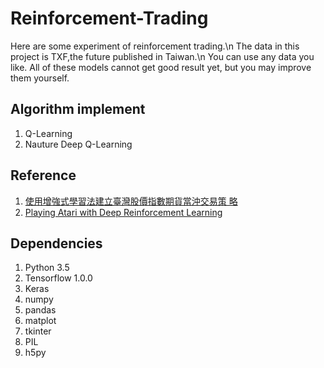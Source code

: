 # Reinforcement-Trading

Here are some experiment of reinforcement trading.\n
The data in this project is TXF,the future published in Taiwan.\n
You can use any data you like.
All of these models cannot get good result yet, but you may improve them yourself.

## Algorithm implement
1. Q-Learning
2. Nauture Deep Q-Learning

## Reference
1. [使用增強式學習法建立臺灣股價指數期貨當沖交易策
略](https://www.csie.ntu.edu.tw/~lyuu/theses/thesis_r96922117.pdf)
2. [Playing Atari with Deep Reinforcement Learning](https://arxiv.org/pdf/1312.5602.pdf)

## Dependencies
1. Python 3.5
2. Tensorflow 1.0.0
3. Keras
4. numpy
5. pandas
6. matplot
7. tkinter
8. PIL
9. h5py



